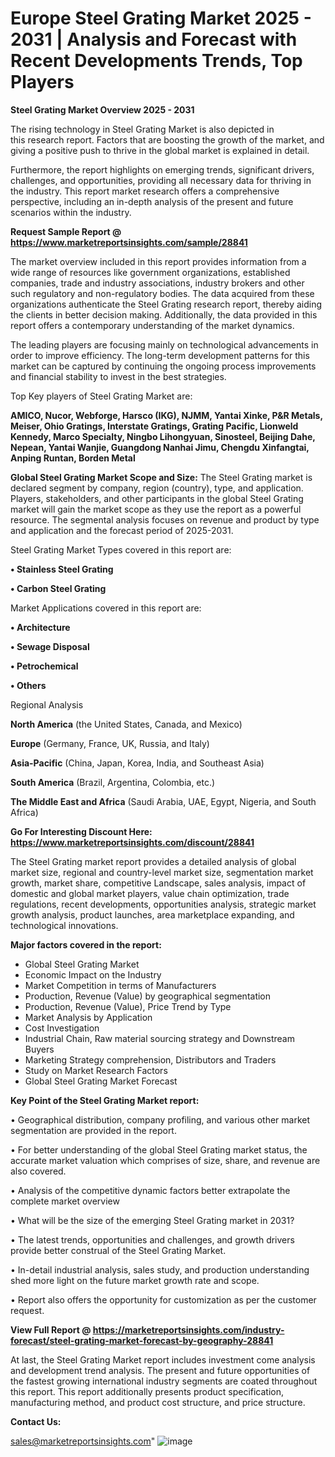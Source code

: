 # Europe Steel Grating Market 2025 - 2031 | Analysis and Forecast with Recent Developments Trends, Top Players

<Strong> Steel Grating Market Overview 2025 - 2031</strong>

The rising technology in Steel Grating Market is also depicted in this research report. Factors that are boosting the growth of the market, and giving a positive push to thrive in the global market is explained in detail.

Furthermore, the report highlights on emerging trends, significant drivers, challenges, and opportunities, providing all necessary data for thriving in the industry. This report market research offers a comprehensive perspective, including an in-depth analysis of the present and future scenarios within the industry.

<strong>Request Sample Report @ <a href=https://www.marketreportsinsights.com/sample/28841>https://www.marketreportsinsights.com/sample/28841</a></strong>

The market overview included in this report provides information from a wide range of resources like government organizations, established companies, trade and industry associations, industry brokers and other such regulatory and non-regulatory bodies. The data acquired from these organizations authenticate the Steel Grating research report, thereby aiding the clients in better decision making. Additionally, the data provided in this report offers a contemporary understanding of the market dynamics.

The leading players are focusing mainly on technological advancements in order to improve efficiency. The long-term development patterns for this market can be captured by continuing the ongoing process improvements and financial stability to invest in the best strategies.

Top Key players of Steel Grating Market are:

<strong>AMICO, Nucor, Webforge, Harsco (IKG), NJMM, Yantai Xinke, P&R Metals, Meiser, Ohio Gratings, Interstate Gratings, Grating Pacific, Lionweld Kennedy, Marco Specialty, Ningbo Lihongyuan, Sinosteel, Beijing Dahe, Nepean, Yantai Wanjie, Guangdong Nanhai Jimu, Chengdu Xinfangtai, Anping Runtan, Borden Metal</strong>

<strong><b>Global Steel Grating Market Scope and Size:</b></strong>
The Steel Grating market is declared segment by company, region (country), type, and application. Players, stakeholders, and other participants in the global Steel Grating market will gain the market scope as they use the report as a powerful resource. The segmental analysis focuses on revenue and product by type and application and the forecast period of 2025-2031.

Steel Grating Market Types covered in this report are:

<strong>• Stainless Steel Grating

• Carbon Steel Grating</strong>

Market Applications covered in this report are:

<strong>• Architecture

• Sewage Disposal

• Petrochemical

• Others</strong> 

Regional Analysis

<strong>North America</strong> (the United States, Canada, and Mexico)

<strong>Europe</strong> (Germany, France, UK, Russia, and Italy)

<strong>Asia-Pacific</strong> (China, Japan, Korea, India, and Southeast Asia)

<strong>South America</strong> (Brazil, Argentina, Colombia, etc.)

<strong>The Middle East and Africa</strong> (Saudi Arabia, UAE, Egypt, Nigeria, and South Africa)

<strong>Go For Interesting Discount Here: <a href=https://www.marketreportsinsights.com/discount/28841>https://www.marketreportsinsights.com/discount/28841</a></strong>

The Steel Grating market report provides a detailed analysis of global market size, regional and country-level market size, segmentation market growth, market share, competitive Landscape, sales analysis, impact of domestic and global market players, value chain optimization, trade regulations, recent developments, opportunities analysis, strategic market growth analysis, product launches, area marketplace expanding, and technological innovations.

<strong><b>Major factors covered in the report:</b></strong>
<ul>
  <li>Global Steel Grating Market </li>
  <li>Economic Impact on the Industry</li>
  <li>Market Competition in terms of Manufacturers</li>
  <li>Production, Revenue (Value) by geographical segmentation</li>
  <li>Production, Revenue (Value), Price Trend by Type</li>
  <li>Market Analysis by Application</li>
  <li>Cost Investigation</li>
  <li>Industrial Chain, Raw material sourcing strategy and Downstream Buyers</li>
  <li>Marketing Strategy comprehension, Distributors and Traders</li>
  <li>Study on Market Research Factors</li>
  <li>Global Steel Grating Market Forecast</li>
</ul>

<strong><b>Key Point of the Steel Grating Market report:</b></strong>

• Geographical distribution, company profiling, and various other market segmentation are provided in the report.

• For better understanding of the global Steel Grating market status, the accurate market valuation which comprises of size, share, and revenue are also covered.

• Analysis of the competitive dynamic factors better extrapolate the complete market overview

• What will be the size of the emerging Steel Grating market in 2031?

• The latest trends, opportunities and challenges, and growth drivers provide better construal of the Steel Grating Market.

• In-detail industrial analysis, sales study, and production understanding shed more light on the future market growth rate and scope.

• Report also offers the opportunity for customization as per the customer request.

<strong><b>View Full Report @ <a href=https://marketreportsinsights.com/industry-forecast/steel-grating-market-forecast-by-geography-28841>https://marketreportsinsights.com/industry-forecast/steel-grating-market-forecast-by-geography-28841</a></b></strong>


At last, the Steel Grating Market report includes investment come analysis and development trend analysis. The present and future opportunities of the fastest growing international industry segments are coated throughout this report. This report additionally presents product specification, manufacturing method, and product cost structure, and price structure.

<strong>Contact Us:</strong>

sales@marketreportsinsights.com"
![image](https://github.com/user-attachments/assets/c169eb00-5319-4ad1-ad9a-dca983a61fd5)
